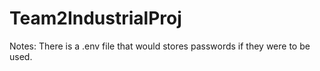 # Team2IndustrialProj

Notes:
There is a .env file that would stores passwords if they were to be used.
